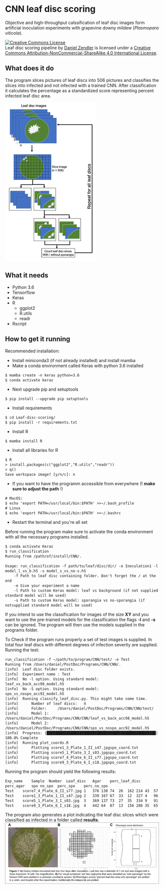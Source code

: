 # CNN leaf disc scoring

Objective and high-throughput calssification of leaf disc images form artificial
inoculation experiments with grapevine downy mildew (_Plasmopara viticola_).

<a rel="license" href="http://creativecommons.org/licenses/by-nc-sa/4.0/"><img alt="Creative Commons License" style="border-width:0" src="https://i.creativecommons.org/l/by-nc-sa/4.0/88x31.png" /></a><br /><span xmlns:dct="http://purl.org/dc/terms/" property="dct:title">Leaf disc scoring pipeline</span> by <a xmlns:cc="http://creativecommons.org/ns#" href="https://github.com/Daniel-Ze/Leaf-disc-scoring" property="cc:attributionName" rel="cc:attributionURL">Daniel Zendler</a> is licensed under a <a rel="license" href="http://creativecommons.org/licenses/by-nc-sa/4.0/">Creative Commons Attribution-NonCommercial-ShareAlike 4.0 International License</a>.

## What does it do

The program slices pictures of leaf discs into 506 pictures and classifies the
slices into infected and not infected with a trained CNN. After classification
it calculates the percentage as a standardized score representing percent
infected leaf disc area.

<img src="https://github.com/Daniel-Ze/Leaf-disc-scoring/blob/main/run_classification.png?raw=true" width="300">

## What it needs

  - Python 3.6
  - Tensorflow
  - Keras
  - R
    - ggplot2
    - R.utils
    - readr
  - Rscript

## How to get it running

Recommended installation:
  - Install miniconda3 (if not already installed) and install mamba
  - Make a conda environment called Keras with python 3.6 installed
```
$ mamba create -n keras python=3.6
$ conda activate keras
```
  - Next upgrade pip and setuptools
```
$ pip install --upgrade pip setuptools
```
  - Install requirements
```
$ cd Leaf-disc-scoring/
$ pip install -r requirements.txt
```

  - Install R
```
$ mamba install R
```
  - Install all libraries for R
```
$ R
> install.packages(c("ggplot2","R.utils","readr"))
> q()
Save workspace image? [y/n/c]: n
```
  - If you want to have the programm accessible from everywhere (! **make sure to
    adjust the path** !)
```
# MacOS:
$ echo 'export PATH=/usr/local/bin:$PATH' >>~/.bash_profile
# Linux
$ echo 'export PATH=/usr/local/bin:$PATH' >>~/.bashrc
```
  - Restart the terminal and you're all set

Before running the program make sure to activate the conda environment with all
the necessary programs installed.
```
$ conda activate Keras
$ run_classification
Running from /path/of/install/CNN/.

Usage: run_classification -f path/to/leaf/disc/dir/ -e Inoculation1 -l model_l_vs_b.h5 -s model_s_vs_no-s.h5
	-f Path to leaf disc containing folder. Don't forget the / at the end
	-e Give your experiment a name
	-l Path to custom Keras model: leaf vs background (if not supplied standard model will be used)
	-s Path to custom Keras model: sporangia vs no-sporangia (if notsupplied standard model will be used)
```

If you intend to use the classification for images of the size **XY** and you
want to use the pre-trained models for the classification the flags **-l** and
**-s** can be ignored. The program will then use the models supplied in the
programs folder.

To Check if the program runs properly a set of test images is supplied. In
total four leaf discs with different degrees of infection severity are
supplied.
Running the test:
```
run_classification -f ~/path/to/program/CNN/test/ -e Test
Running from /Users/daniel/PostDoc/Programs/CNN/CNN/.
[info]	Leaf disc folder exists.
[info]	Experiment name : Test
[info]	No -l option. Using standard model: leaf_vs_back_acc98_model.h5
[info]	No -S option. Using standard model: spo_vs_nospo_acc92_model.h5
[info]	Running classify_leaf_disc.py. This might take some time.
[info]		Number of leaf discs:	4
[info]		Folder:		/Users/daniel/PostDoc/Programs/CNN/CNN/test/
[info]		Model 1:	/Users/daniel/PostDoc/Programs/CNN/CNN/leaf_vs_back_acc98_model.h5
[info]		Model 2:	/Users/daniel/PostDoc/Programs/CNN/CNN/spo_vs_nospo_acc92_model.h5
[info]  Progress: |██████████████████████████████████████████████████| 100.0% Complete
[info]	Running plot_coords.R
[info]		Plotting score1_3_Plate_1_II_s47.jpgspo_coord.txt
[info]		Plotting score5_1_Plate_3_I_s03.jpgspo_coord.txt
[info]		Plotting score7_4_Plate_6_II_s77.jpgspo_coord.txt
[info]		Plotting score9_3_Plate_6_I_s18.jpgspo_coord.txt
```
Running the program should yield the following results:

```
Exp_name	Sample	Number	Leaf_disc	Agar	perc_leaf_disc	perc_agar	spo	no_spo	perc_spo	perc_no_spo
Test	score7_4_Plate_6_II_s77.jpg	1	376	130	74	26	162	214	43	57
Test	score1_3_Plate_1_II_s47.jpg	2	339	167	67	33	12	327	4	96
Test	score5_1_Plate_3_I_s03.jpg	3	369	137	73	27	35	334	9	91
Test	score9_3_Plate_6_I_s18.jpg	4	442	64	87	13	156	286	35	65
```

The program also generates a plot indicating the leaf disc slices which were
classified as infected in a folder called **results**.
![results](https://github.com/Daniel-Ze/Leaf-disc-scoring/blob/main/results_combined.png?raw=true)
